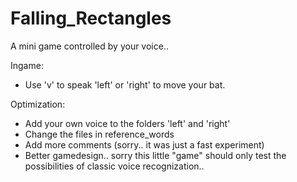 # Falling_Rectangles
A mini game controlled by your voice..

Ingame:
- Use 'v' to speak 'left' or 'right' to move your bat.

Optimization:
- Add your own voice to the folders 'left' and 'right'
- Change the files in reference_words
- Add more comments (sorry.. it was just a fast experiment)
- Better gamedesign.. sorry this little "game" should only test the possibilities of classic voice recognization..
